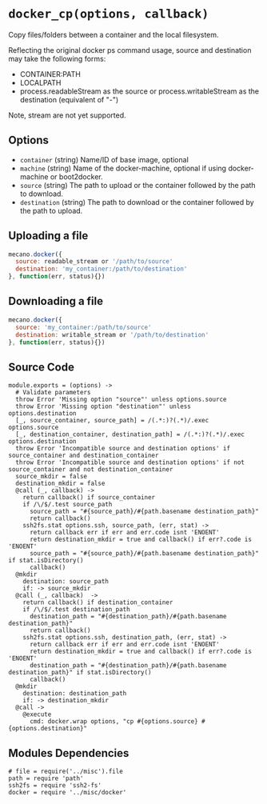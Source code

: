 # `docker_cp(options, callback)`

Copy files/folders between a container and the local filesystem.

Reflecting the original docker ps command usage, source and destination may take
the following forms:

*   CONTAINER:PATH 
*   LOCALPATH
*   process.readableStream as the source or process.writableStream as the
    destination (equivalent of "-")

Note, stream are not yet supported.

## Options

*   `container` (string)
    Name/ID of base image, optional
*   `machine` (string)
    Name of the docker-machine, optional if using docker-machine or boot2docker.
*   `source` (string)
    The path to upload or the container followed by the path to download.   
*   `destination` (string)
    The path to download or the container followed by the path to upload.   

## Uploading a file

```javascript
mecano.docker({
  source: readable_stream or '/path/to/source'
  destination: 'my_container:/path/to/destination'
}, function(err, status){})
```

## Downloading a file

```javascript
mecano.docker({
  source: 'my_container:/path/to/source'
  destination: writable_stream or '/path/to/destination'
}, function(err, status){})
```

## Source Code

    module.exports = (options) ->
      # Validate parameters
      throw Error 'Missing option "source"' unless options.source
      throw Error 'Missing option "destination"' unless options.destination
      [_, source_container, source_path] = /(.*:)?(.*)/.exec options.source
      [_, destination_container, destination_path] = /(.*:)?(.*)/.exec options.destination
      throw Error 'Incompatible source and destination options' if source_container and destination_container
      throw Error 'Incompatible source and destination options' if not source_container and not destination_container
      source_mkdir = false
      destination_mkdir = false
      @call (_, callback) ->
        return callback() if source_container
        if /\/$/.test source_path
          source_path = "#{source_path}/#{path.basename destination_path}"
          return callback()
        ssh2fs.stat options.ssh, source_path, (err, stat) ->
          return callback err if err and err.code isnt 'ENOENT'
          return destination_mkdir = true and callback() if err?.code is 'ENOENT'
          source_path = "#{source_path}/#{path.basename destination_path}" if stat.isDirectory()
          callback()
      @mkdir
        destination: source_path
        if: -> source_mkdir
      @call (_, callback)  ->
        return callback() if destination_container
        if /\/$/.test destination_path
          destination_path = "#{destination_path}/#{path.basename destination_path}"
          return callback()
        ssh2fs.stat options.ssh, destination_path, (err, stat) ->
          return callback err if err and err.code isnt 'ENOENT'
          return destination_mkdir = true and callback() if err?.code is 'ENOENT'
          destination_path = "#{destination_path}/#{path.basename destination_path}" if stat.isDirectory()
          callback()
      @mkdir
        destination: destination_path
        if: -> destination_mkdir
      @call ->
        @execute
          cmd: docker.wrap options, "cp #{options.source} #{options.destination}"

## Modules Dependencies

    # file = require('../misc').file
    path = require 'path'
    ssh2fs = require 'ssh2-fs'
    docker = require '../misc/docker'
